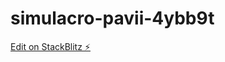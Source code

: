 # simulacro-pavii-4ybb9t

[Edit on StackBlitz ⚡️](https://stackblitz.com/edit/simulacro-pavii-4ybb9t)